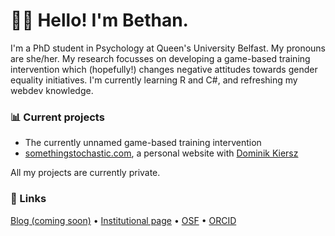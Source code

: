 # 👋🏻 Hello! I'm Bethan.

I'm a PhD student in Psychology at Queen's University Belfast. My pronouns are she/her. My research focusses on developing a game-based training intervention which (hopefully!) changes negative attitudes towards gender equality initiatives. I'm currently learning R and C#, and refreshing my webdev knowledge.

### 📊 Current projects

- The currently unnamed game-based training intervention
- [somethingstochastic.com](https://somethingstochastic.com/), a personal website with [Dominik Kiersz](https://github.com/DAKiersz)

All my projects are currently private.

### 🔗 Links

[Blog (coming soon)](https://somethingstochastic.com/) • [Institutional page](https://pure.qub.ac.uk/en/persons/bethan-iley) • [OSF](https://osf.io/fxvyc/) • [ORCID](https://orcid.org/0000-0002-5813-3303)

<!---
bethaniley/bethaniley is a ✨ special ✨ repository because its `README.md` (this file) appears on your GitHub profile.
You can click the Preview link to take a look at your changes.
--->
